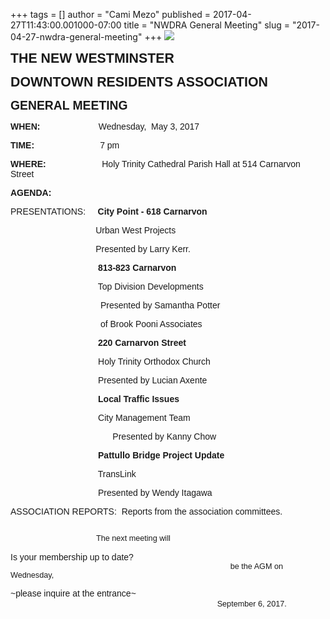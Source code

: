 +++
tags = []
author = "Cami Mezo"
published = 2017-04-27T11:43:00.001000-07:00
title = "NWDRA General Meeting"
slug = "2017-04-27-nwdra-general-meeting"
+++
[![](/img/blog/thumbnails/2017-04-27-nwdra-general-meeting-NWDRA%2BLOGO.png)](/img/blog/2017-04-27-nwdra-general-meeting-NWDRA%2BLOGO.png)

  
**<span lang="EN-US"
style="font-family: &quot;copperplate gothic&quot; , sans-serif; font-size: 16.0pt; line-height: 114%;">THE
NEW WESTMINSTER</span>**

**<span lang="EN-US"
style="font-family: &quot;copperplate gothic&quot; , sans-serif; font-size: 16.0pt; line-height: 114%;">DOWNTOWN
RESIDENTS ASSOCIATION</span>**<span lang="EN-US"
style="font-family: &quot;calibri&quot; , sans-serif; font-size: 11.0pt; line-height: 114%;"></span>

  

**<span lang="EN-US"
style="font-family: &quot;calibri&quot; , sans-serif; font-size: 14.5pt; line-height: 114%;">GENERAL
MEETING</span>**<span lang="EN-US"
style="font-family: &quot;calibri&quot; , sans-serif;"></span>

  

**<span lang="EN-US"
style="font-family: &quot;calibri&quot; , sans-serif;">WHEN:</span>**<span
lang="EN-US"
style="font-family: &quot;calibri&quot; , sans-serif;">                       
Wednesday,  May 3, 2017</span>

**<span lang="EN-US"
style="font-family: &quot;calibri&quot; , sans-serif;">TIME:  
</span>**<span lang="EN-US"
style="font-family: &quot;calibri&quot; , sans-serif;">                 
      7 pm</span>

**<span lang="EN-US"
style="font-family: &quot;calibri&quot; , sans-serif;">WHERE:</span>**<span
lang="EN-US" style="font-family: &quot;calibri&quot; , sans-serif;">   
                   Holy Trinity Cathedral Parish Hall at 514 Carnarvon
Street</span>

  

**<span lang="EN-US"
style="font-family: &quot;calibri&quot; , sans-serif;">AGENDA:</span>**<span
lang="EN-US"
style="font-family: &quot;calibri&quot; , sans-serif;"></span>

  

<span lang="EN-US"
style="font-family: &quot;calibri&quot; , sans-serif;">PRESENTATIONS:     **City
Point - 618 Carnarvon**</span>

<span lang="EN-US"
style="font-family: &quot;calibri&quot; , sans-serif;">                 
                 Urban West Projects</span>

<span lang="EN-US"
style="font-family: &quot;calibri&quot; , sans-serif;">                 
                 Presented by Larry Kerr.</span>

  

**<span lang="EN-US"
style="font-family: &quot;calibri&quot; , sans-serif;">                                   
813-823 Carnarvon</span>**<span lang="EN-US"
style="font-family: &quot;calibri&quot; , sans-serif;"></span>

<span lang="EN-US"
style="font-family: &quot;calibri&quot; , sans-serif;">                                   
Top Division Developments</span>

<span lang="EN-US"
style="font-family: &quot;calibri&quot; , sans-serif;">                 
                   Presented by Samantha Potter </span>

<span lang="EN-US"
style="font-family: &quot;calibri&quot; , sans-serif;">                 
                   of Brook Pooni Associates</span>

  

**<span lang="EN-US"
style="font-family: &quot;calibri&quot; , sans-serif;">                                   
220 Carnarvon Street</span>**<span lang="EN-US"
style="font-family: &quot;calibri&quot; , sans-serif;"></span>

<span lang="EN-US"
style="font-family: &quot;calibri&quot; , sans-serif;">                                   
Holy Trinity Orthodox Church</span>

<span lang="EN-US"
style="font-family: &quot;calibri&quot; , sans-serif;">                 
                  Presented by Lucian Axente</span>

  

**<span lang="EN-US"
style="font-family: &quot;calibri&quot; , sans-serif;">           
                        Local Traffic Issues</span>**<span lang="EN-US"
style="font-family: &quot;calibri&quot; , sans-serif;"></span>

<span lang="EN-US"
style="font-family: &quot;calibri&quot; , sans-serif;">                                   
City Management Team</span>

<span lang="EN-US"
style="font-family: &quot;calibri&quot; , sans-serif;">                                         
Presented by Kanny Chow</span>

  

**<span lang="EN-US"
style="font-family: &quot;calibri&quot; , sans-serif;">                                   
Pattullo Bridge Project Update</span>**<span lang="EN-US"
style="font-family: &quot;calibri&quot; , sans-serif;"></span>

<span lang="EN-US"
style="font-family: &quot;calibri&quot; , sans-serif;">                                   
TransLink</span>

<span lang="EN-US"
style="font-family: &quot;calibri&quot; , sans-serif;">                                    Presented
by Wendy Itagawa</span>

  

<span lang="EN-US"
style="font-family: &quot;calibri&quot; , sans-serif;">ASSOCIATION
REPORTS:  Reports from the association committees.</span>

  

<span lang="EN-US"
style="font-family: &quot;calibri&quot; , sans-serif; font-size: 9.5pt; line-height: 114%;">                                                                                                                                                                                     
The next meeting will</span><span lang="EN-US"
style="font-family: &quot;calibri&quot; , sans-serif;"></span>

<span lang="EN-US"
style="font-family: &quot;calibri&quot; , sans-serif;">Is your
membership up to date? </span><span lang="EN-US"
style="font-family: &quot;calibri&quot; , sans-serif; font-size: 9.5pt; line-height: 114%;">                                                                                                   
be the AGM on Wednesday,</span><span lang="EN-US"
style="font-family: &quot;calibri&quot; , sans-serif;"></span>

  
<span lang="EN-US"
style="font-family: &quot;calibri&quot; , sans-serif;">~please inquire
at the entrance~
                                                                                    
</span><span lang="EN-US"
style="font-family: &quot;calibri&quot; , sans-serif; font-size: 9.5pt; line-height: 114%;">September
6, 2017.</span><span lang="EN-US"
style="font-family: &quot;calibri&quot; , sans-serif;"></span>

